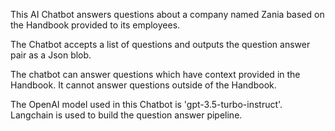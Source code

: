 This AI Chatbot answers questions about a company named Zania based on the Handbook provided to its employees.

The Chatbot accepts a list of questions and outputs the question answer pair as a Json blob.

The chatbot can answer questions which have context provided in the Handbook. It cannot answer questions outside of the Handbook.

The OpenAI model used in this Chatbot is 'gpt-3.5-turbo-instruct'. Langchain is used to build the question answer pipeline.
